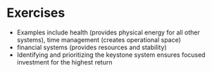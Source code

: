 # Exercises

- Examples include health (provides physical energy for all other systems), time management (creates operational space)
- financial systems (provides resources and stability)
- Identifying and prioritizing the keystone system ensures focused investment for the highest return
